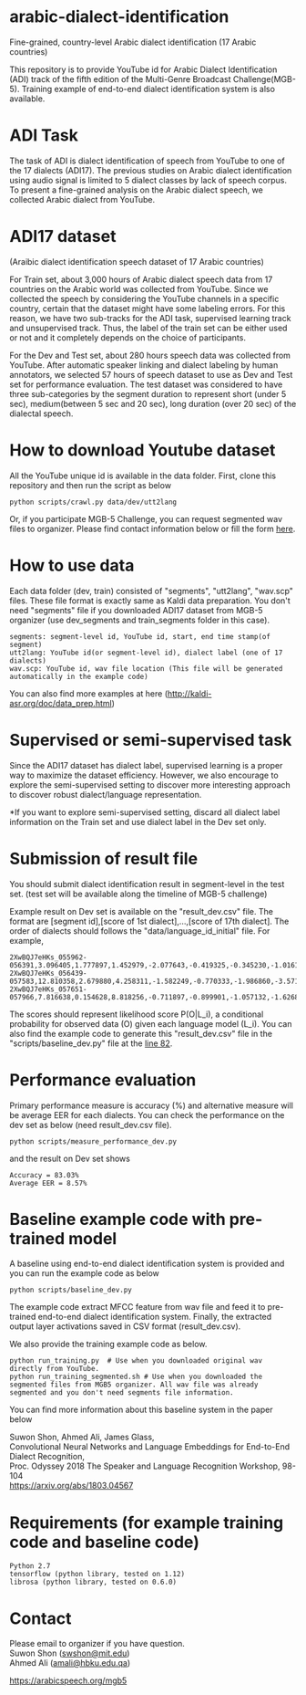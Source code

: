 # arabic-dialect-identification
Fine-grained, country-level Arabic dialect identification (17 Arabic countries)

This repository is to provide YouTube id for Arabic Dialect Identification (ADI) track of the fifth edition of the Multi-Genre Broadcast Challenge(MGB-5). Training example of end-to-end dialect identification system is also available.

# ADI Task 
The task of ADI is dialect identification of speech from YouTube to one of the 17 dialects (ADI17). 
The previous studies on Arabic dialect identification using audio signal is limited to 5 dialect classes by lack of speech corpus. 
To present a fine-grained analysis on the Arabic dialect speech, we collected Arabic dialect from YouTube.

# ADI17 dataset 
(Araibic dialect identification speech dataset of 17 Arabic countries) 

For Train set, about 3,000 hours of Arabic dialect speech data from 17 countries on the Arabic world was collected from YouTube. Since we collected the speech by considering the YouTube channels in a specific country, certain that the dataset might have some labeling errors. For this reason, we have two sub-tracks for the ADI task, supervised learning track and unsupervised track. Thus, the label of the train set can be either used or not and it completely depends on the choice of participants.

For the Dev and Test set, about 280 hours speech data was collected from YouTube. After automatic speaker linking and dialect labeling by human annotators, we selected 57 hours of speech dataset to use as Dev and Test set for performance evaluation. The test dataset was considered to have three sub-categories by the segment duration to represent short (under 5 sec), medium(between 5 sec and 20 sec), long duration (over 20 sec) of the dialectal speech.

# How to download Youtube dataset
All the YouTube unique id is available in the data folder.
First, clone this repository and then run the script as below

    python scripts/crawl.py data/dev/utt2lang
	

Or, if you participate MGB-5 Challenge, you can request segmented wav files to organizer. Please find contact information below or fill the form [here](http://groups.csail.mit.edu/sls/downloads/adi17/).

# How to use data
Each data folder (dev, train) consisted of "segments", "utt2lang", "wav.scp" files. These file format is exactly same as Kaldi data preparation. You don't need "segments" file if you downloaded ADI17 dataset from MGB-5 organizer (use dev_segments and train_segments folder in this case).

    segments: segment-level id, YouTube id, start, end time stamp(of segment)
    utt2lang: YouTube id(or segment-level id), dialect label (one of 17 dialects)
    wav.scp: YouTube id, wav file location (This file will be generated automatically in the example code)

You can also find more examples at here (http://kaldi-asr.org/doc/data_prep.html)

# Supervised or semi-supervised task
Since the ADI17 dataset has dialect label, supervised learning is a proper way to maximize the dataset efficiency. However, we also encourage to explore the semi-supervised setting to discover more interesting approach to discover robust dialect/language representation. 

*If you want to explore semi-supervised setting, discard all dialect label information on the Train set and use dialect label in the Dev set only.


# Submission of result file
You should submit dialect identification result in segment-level in the test set. (test set will be available along the timeline of MGB-5 challenge)

Example result on Dev set is available on the "result_dev.csv" file. The format are [segment id],[score of 1st dialect],...,[score of 17th dialect]. The order of dialects should follows the "data/language_id_initial" file. For example, 

    2XwBQJ7eHKs_055962-056391,3.096405,1.777897,1.452979,-2.077643,-0.419325,-0.345230,-1.016110,-1.385472,3.511110,1.943294,-1.195900,-2.251954,-1.363119,2.556440,-1.121042,0.347785,-2.648575
    2XwBQJ7eHKs_056439-057583,12.810358,2.679880,4.258311,-1.582249,-0.770333,-1.986860,-3.571980,-0.695768,0.929641,3.286271,-0.159408,-4.281460,-3.185079,-1.564716,-0.437594,2.433181,-5.155079
    2XwBQJ7eHKs_057651-057966,7.816638,0.154628,8.818256,-0.711897,-0.899901,-1.057132,-1.626845,-3.524030,-1.554264,-2.776326,-0.864858,2.107841,-2.718826,-1.714218,2.685726,3.349209,-4.997468
    
The scores should represent likelihood score P(O|L_i), a conditional probability for observed data (O) given each language model (L_i). You can also find the example code to generate this "result_dev.csv" file in the "scripts/baseline_dev.py" file at the [line 82](https://github.com/swshon/arabic-dialect-identification/blob/3f7c61982a3f85fe4f6be06dd19b88bbb2b44cea/scripts/baseline_dev.py#L82). 

# Performance evaluation
Primary performance measure is accuracy (%) and alternative measure will be average EER for each dialects.
You can check the performance on the dev set as below (need result_dev.csv file). 
    
    python scripts/measure_performance_dev.py
and the result on Dev set shows

    Accuracy = 83.03%
    Average EER = 8.57%

# Baseline example code with pre-trained model
A baseline using end-to-end dialect identification system is provided and you can run the example code as below

    python scripts/baseline_dev.py
    
The example code extract MFCC feature from wav file and feed it to pre-trained end-to-end dialect identification system. Finally, the extracted output layer activations saved in CSV format (result_dev.csv).

We also provide the training example code as below.

    python run_training.py  # Use when you downloaded original wav directly from YouTube.
    python run_training_segmented.sh # Use when you downloaded the segmented files from MGB5 organizer. All wav file was already segmented and you don't need segments file information.
 
You can find more information about this baseline system in the paper below

Suwon Shon, Ahmed Ali, James Glass,<br />
Convolutional Neural Networks and Language Embeddings for End-to-End Dialect Recognition,<br />
Proc. Odyssey 2018 The Speaker and Language Recognition Workshop, 98-104 <br />
https://arxiv.org/abs/1803.04567<br />


# Requirements (for example training code and baseline code)
    Python 2.7
    tensorflow (python library, tested on 1.12)
    librosa (python library, tested on 0.6.0)

# Contact
Please email to organizer if you have question.<br />
Suwon Shon (swshon@mit.edu)<br />
Ahmed Ali (amali@hbku.edu.qa)

https://arabicspeech.org/mgb5 





